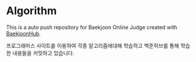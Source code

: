 # Algorithm
This is a auto push repository for Baekjoon Online Judge created with [BaekjoonHub](https://github.com/BaekjoonHub/BaekjoonHub).

프로그래머스 사이트를 이용하여 각종 알고리즘에대해 학습하고 백준허브를 통해 학습한 내용들을 커밋하고 있습니다.

